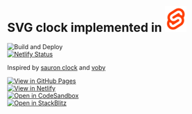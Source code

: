# SVG clock implemented in <a href="https://svelte.dev"><img src="https://raw.githubusercontent.com/sveltejs/branding/master/svelte-logo.svg" alt="Svelte" height="60"></a>

![Build and Deploy](https://github.com/high1/svelte-clock/actions/workflows/main.yml/badge.svg?branch=main)  
[![Netlify Status](https://api.netlify.com/api/v1/badges/8c7b2b74-0d4d-4b4c-b4ff-ef3e771aa01d/deploy-status)](https://app.netlify.com/sites/svelte-svg-clock/deploys)

Inspired by [sauron clock](https://ivanceras.github.io/svg-clock/) and [voby](https://github.com/vobyjs/voby)   

[![View in GitHub Pages](https://img.shields.io/badge/View%20in-GitHub%20Pages-sucess?style=for-the-badge&logo=github)](https://high1.github.io/svelte-clock/)  
[![View in Netlify](https://img.shields.io/badge/View%20in-Netlify-success?style=for-the-badge&logo=netlify)](https://svelte-svg-clock.netlify.app)  
[![Open in CodeSandbox](https://img.shields.io/badge/Open%20in-CodeSandbox-blue?style=for-the-badge&logo=codesandbox)](https://githubbox.com/high1/svelte-clock)  
[![Open in StackBlitz](https://developer.stackblitz.com/img/open_in_stackblitz.svg)](https://stackblitz.com/github/high1/svelte-clock)  
